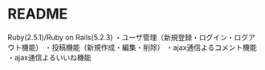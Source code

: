 # README
  Ruby(2.5.1)/Ruby on Rails(5.2.3)
 ・ユーザ管理（新規登録・ログイン・ログアウト機能）
 ・投稿機能（新規作成・編集・削除）
 ・ajax通信よるコメント機能
 ・ajax通信よるいいね機能
 